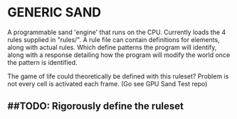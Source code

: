 # GENERIC SAND

A programmable sand 'engine' that runs on the CPU. Currently loads the 4 rules supplied in "rules/".
A rule file can contain definitions for elements, along with actual rules. Which define patterns the program will identify, along with a response detailing how the program will modify the world once the pattern is identified.

The game of life could theoretically be defined with this ruleset? Problem is not every cell is activated each frame. (Go see GPU Sand Test repo)

##TODO: Rigorously define the ruleset
----
